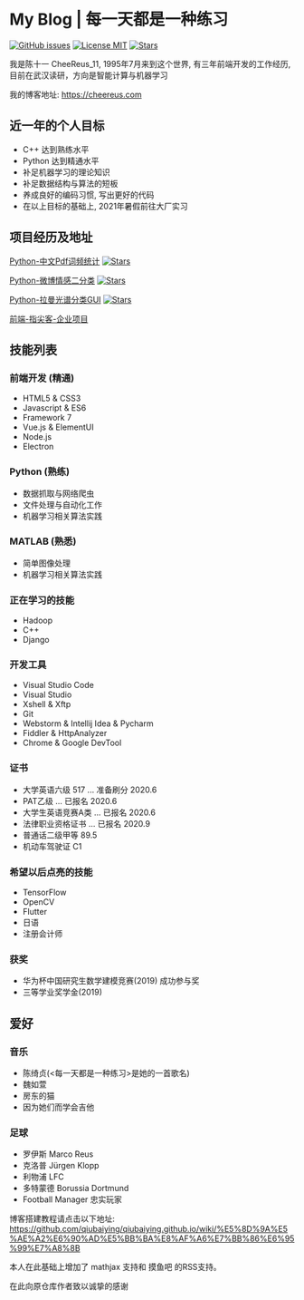 # My Blog | 每一天都是一种练习

[![GitHub issues](https://img.shields.io/github/issues/Cheereus/cheereus.github.io.svg?style=flat)](https://github.com/Cheereus/cheereus.github.io/issues)
[![License MIT](https://img.shields.io/badge/license-MIT-blue.svg?style=flat)](https://github.com/home-assistant/home-assistant-iOS/blob/master/LICENSE)
[![Stars](https://img.shields.io/github/stars/Cheereus/cheereus.github.io.svg?style=social&label=Star)](https://github.com/Cheereus/cheereus.github.io)

我是陈十一 CheeReus_11, 1995年7月来到这个世界, 有三年前端开发的工作经历, 目前在武汉读研，方向是智能计算与机器学习

我的博客地址: <https://cheereus.com>

## 近一年的个人目标

* C++ 达到熟练水平
* Python 达到精通水平
* 补足机器学习的理论知识
* 补足数据结构与算法的短板
* 养成良好的编码习惯, 写出更好的代码
* 在以上目标的基础上, 2021年暑假前往大厂实习

## 项目经历及地址

[Python-中文Pdf词频统计](https://github.com/Cheereus/PdfSplitter) [![Stars](https://img.shields.io/github/stars/Cheereus/cheereus.github.io.svg?style=social&label=Star)](https://github.com/Cheereus/PdfSplitter)

[Python-微博情感二分类](https://github.com/Cheereus/WeiboEmotionAnalyzer) [![Stars](https://img.shields.io/github/stars/Cheereus/cheereus.github.io.svg?style=social&label=Star)](https://github.com/Cheereus/WeiboEmotionAnalyzer)

[Python-拉曼光谱分类GUI](https://github.com/Cheereus/PyQt5-RamanSpectraClassification) [![Stars](https://img.shields.io/github/stars/Cheereus/cheereus.github.io.svg?style=social&label=Star)](https://github.com/Cheereus/PyQt5-RamanSpectraClassification)

[前端-指尖客-企业项目](https://www.zhijianke.cc)

## 技能列表

### 前端开发 (精通)

* HTML5 & CSS3
* Javascript & ES6
* Framework 7
* Vue.js & ElementUI
* Node.js
* Electron

### Python (熟练)

* 数据抓取与网络爬虫
* 文件处理与自动化工作
* 机器学习相关算法实践

### MATLAB (熟悉)

* 简单图像处理
* 机器学习相关算法实践

### 正在学习的技能

* Hadoop
* C++
* Django

### 开发工具

* Visual Studio Code
* Visual Studio
* Xshell & Xftp
* Git
* Webstorm & Intellij Idea & Pycharm
* Fiddler & HttpAnalyzer
* Chrome & Google DevTool

### 证书

* 大学英语六级 517  ... 准备刷分 2020.6
* PAT乙级   ... 已报名 2020.6
* 大学生英语竞赛A类   ... 已报名 2020.6
* 法律职业资格证书  ... 已报名 2020.9
* 普通话二级甲等 89.5
* 机动车驾驶证 C1

### 希望以后点亮的技能

* TensorFlow
* OpenCV
* Flutter
* 日语
* 注册会计师

### 获奖

* 华为杯中国研究生数学建模竞赛(2019) 成功参与奖
* 三等学业奖学金(2019)

## 爱好

### 音乐

* 陈绮贞(<每一天都是一种练习>是她的一首歌名)
* 魏如萱
* 房东的猫
* 因为她们而学会吉他

### 足球

* 罗伊斯 Marco Reus
* 克洛普 Jürgen Klopp
* 利物浦 LFC
* 多特蒙德 Borussia Dortmund
* Football Manager 忠实玩家

博客搭建教程请点击以下地址:
<https://github.com/qiubaiying/qiubaiying.github.io/wiki/%E5%8D%9A%E5%AE%A2%E6%90%AD%E5%BB%BA%E8%AF%A6%E7%BB%86%E6%95%99%E7%A8%8B>

本人在此基础上增加了 mathjax 支持和 摸鱼吧 的RSS支持。

在此向原仓库作者致以诚挚的感谢
